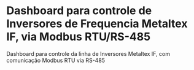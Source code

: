 # Dashboard para controle de Inversores de Frequencia Metaltex IF, via Modbus RTU/RS-485
Dashboard para controle da linha de Inversores Metaltex IF, com comunicação Modbus RTU via RS-485
